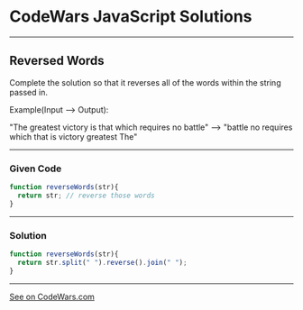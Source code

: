 # CodeWars JavaScript Solutions

---

## Reversed Words

Complete the solution so that it reverses all of the words within the string passed in.

Example(Input --> Output):

"The greatest victory is that which requires no battle" --> "battle no requires which that is victory greatest The"

---

### Given Code


```javascript
function reverseWords(str){
  return str; // reverse those words
}
```

---

### Solution


```javascript
function reverseWords(str){
  return str.split(" ").reverse().join(" ");
}
```


---


[See on CodeWars.com](https://www.codewars.com/kata/51c8991dee245d7ddf00000e/train/javascript)